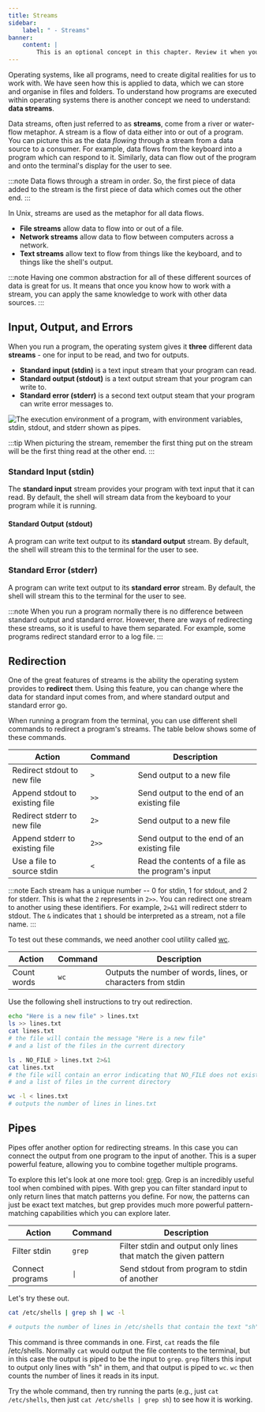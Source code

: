 ```yaml
---
title: Streams
sidebar:
    label: " - Streams"
banner:
    content: |
        This is an optional concept in this chapter. Review it when you are on top of the other ideas.
---
```


Operating systems, like all programs, need to create digital realities for us to work with. We have seen how this is applied to data, which we can store and organise in files and folders.
To understand how programs are executed within operating systems there is another concept we need to understand: **data streams**.

Data streams, often just referred to as **streams**, come from a river or water-flow metaphor. A stream is a flow of data either into or out of a program. You can picture this as the data *flowing* through a stream from a data source to a consumer. For example, data flows from the keyboard into a program which can respond to it. Similarly, data can flow out of the program and onto the terminal's display for the user to see.

:::note
Data flows through a stream in order. So, the first piece of data added to the stream is the first piece of data which comes out the other end.
:::

In Unix, streams are used as the metaphor for all data flows.

- **File streams** allow data to flow into or out of a file.
- **Network streams** allow data to flow between computers across a network.
- **Text streams** allow text to flow from things like the keyboard, and to things like the shell's output.

:::note
Having one common abstraction for all of these different sources of data is great for us. It means that once you know how to work with a stream, you can apply the same knowledge to work with other data sources.
:::

## Input, Output, and Errors

When you run a program, the operating system gives it **three** different data **streams** - one for input to be read, and two for outputs.

- **Standard input (stdin)** is a text input stream that your program can read.
- **Standard output (stdout)** is a text output stream that your program can write to.
- **Standard error (stderr)** is a second text output steam that your program can write error messages to.

![The execution environment of a program, with environment variables, stdin, stdout, and stderr shown as pipes.](./images/execution-env.png)

:::tip
When picturing the stream, remember the first thing put on the stream will be the first thing read at the other end.
:::

### Standard Input (stdin)

The **standard input** stream provides your program with text input that it can read. By default, the shell will stream data from the keyboard to your program while it is running.

<!-- TODO: Picture of data from the keyboard going into a program -->

#### Standard Output (stdout)

A program can write text output to its **standard output** stream. By default, the shell will stream this to the terminal for the user to see.

<!-- TODO: Picture of data from program going to the terminal -->

### Standard Error (stderr)

A program can write text output to its **standard error** stream. By default, the shell will stream this to the terminal for the user to see.

:::note
When you run a program normally there is no difference between standard output and standard error.
However, there are ways of redirecting these streams, so it is useful to have them separated.
For example, some programs redirect standard error to a log file.
:::

## Redirection

One of the great features of streams is the ability the operating system provides to **redirect** them.
Using this feature, you can change where the data for standard input comes from, and where standard output and standard error go.

When running a program from the terminal, you can use different shell commands to redirect a program's streams.
The table below shows some of these commands.

| **Action**                     | **Command**  | **Description**                                    |
|--------------------------------|--------------|----------------------------------------------------|
| Redirect stdout to new file    | `>`          | Send output to a new file                          |
| Append stdout to existing file | `>>`         | Send output to the end of an existing file         |
| Redirect stderr to new file    | `2>`         | Send output to a new file                          |
| Append stderr to existing file | `2>>`        | Send output to the end of an existing file         |
| Use a file to source stdin     | `<`          | Read the contents of a file as the program's input |

:::note
Each stream has a unique number -- 0 for stdin, 1 for stdout, and 2 for stderr. This is what the `2` represents in `2>>`.
You can redirect one stream to another using these identifiers. For example, `2>&1` will redirect stderr to stdout.
The `&` indicates that `1` should be interpreted as a stream, not a file name.
:::

To test out these commands, we need another cool utility called [wc](https://man.cx/Wc).

| **Action**  | **Command** | **Description**                                              |
|-------------|-------------|--------------------------------------------------------------|
| Count words |`wc`         | Outputs the number of words, lines, or characters from stdin |

Use the following shell instructions to try out redirection.

```sh
echo "Here is a new file" > lines.txt
ls >> lines.txt
cat lines.txt
# the file will contain the message "Here is a new file"
# and a list of the files in the current directory

ls . NO_FILE > lines.txt 2>&1
cat lines.txt
# the file will contain an error indicating that NO_FILE does not exist
# and a list of files in the current directory

wc -l < lines.txt
# outputs the number of lines in lines.txt
```

## Pipes

Pipes offer another option for redirecting streams. In this case you can connect the output from one program to the input of another. This is a super powerful feature, allowing you to combine together multiple programs.

To explore this let's look at one more tool: [grep](https://man.cx/Grep). Grep is an incredibly useful tool when combined with pipes. With grep you can filter standard input to only return lines that match patterns you define. For now, the patterns can just be exact text matches, but grep provides much more powerful pattern-matching capabilities which you can explore later.

| **Action**       | **Command** | **Description**                                                 |
|------------------|-------------|-----------------------------------------------------------------|
| Filter stdin     | `grep`      | Filter stdin and output only lines that match the given pattern |
| Connect programs | `\|`         | Send stdout from program to stdin of another                    |

Let's try these out.

```sh
cat /etc/shells | grep sh | wc -l 

# outputs the number of lines in /etc/shells that contain the text "sh"
```

This command is three commands in one.
First, `cat` reads the file /etc/shells.
Normally `cat` would output the file contents to the terminal, but in this case the output is piped to be the input to `grep`.
`grep` filters this input to output only lines with "sh" in them, and that output is piped to `wc`.
`wc` then counts the number of lines it reads in its input.

Try the whole command, then try running the parts (e.g., just `cat /etc/shells`, then just `cat /etc/shells | grep sh`) to see how it is working.
